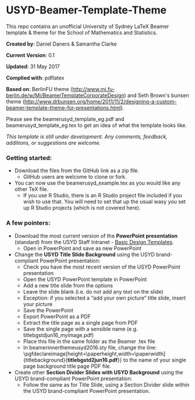 # USYD-Beamer-Template-Theme

This repo contains an unofficial University of Sydney LaTeX Beamer template & theme for the School of Mathematics and Statistics.

**Created by**: Daniel Daners & Samantha Clarke

**Current Version**: 0.1

**Updated**: 31 May 2017

**Complied with**: pdflatex

**Based on**: BerlinFU theme (http://www.mi.fu-berlin.de/w/Mi/BeamerTemplateCorporateDesign) and Seth Brown's bunsen theme (http://www.drbunsen.org/home/2011/11/2/designing-a-custom-beamer-template-theme-for-presentations.html). 

Please see the beamerusyd_template_eg.pdf and beamerusyd_template_eg.tex to get an idea of what the template looks like.

*This template is still under development. Any comments, feedback, additions, or suggestions are welcome.* 

### Getting started:
- Download the files from the GitHub link as a zip file. 
    - GitHub users are welcome to clone or fork. 
- You can now use the beamerusyd_example.tex as you would like any other TeX file.
    - If you use R Studio, there is an R Studio project file included if you wish to use that. You will need to set that up the usual wasy you set up R Studio projects (which is not covered here). 

### A few pointers:
- Download the most current version of the **PowerPoint presentation** (standard) from the USYD Staff Intranet - [Basic Design Templates](https://intranet.sydney.edu.au/services/marketing-communications/brand-tools/basic-design-templates.html). 
    - Open in PowerPoint and save as new PowerPoint
- Change the **USYD Title Slide Background** using the USYD brand-compliant PowerPoint presentation:
    - Check you have the most recent version of the USYD PowerPoint presentation
    - Open the USYD PowerPoint template in PowerPoint 
    - Add a new title slide from the options
    - Leave the slide blank (i.e. do not add any text on the slide)
    - Exception: if you selected a “add your own picture” title slide, insert your picture
    - Save the PowerPoint 
    - Export PowerPoint as a PDF
    - Extract the title page as a single page from PDF
    - Save the single page with a sensible name (e.g. titlebgstdjun16_myimage.pdf)
    - Place this file in the same folder as the Beamer .tex file
    - In beamerinnerthemeusyd2016.sty file, change the line: \pgfdeclareimage[height=\paperheight,width=\paperwidth]{titlebackground}{**titlebgstd2jun16.pdf**}} to the name of your single page background title page PDF file. 
- Create other **Section Divider Slides with USYD Background** using the USYD brand-compliant PowerPoint presentation:
    - Follow the same as for Title Slide, using a Section Divider slide within the USYD brand-compliant PowerPoint presentation.


